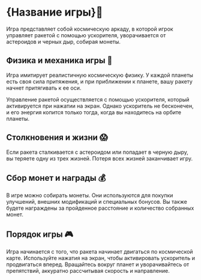 # {Название игры}🚀

Игра представляет собой космическую аркаду, в которой игрок управляет ракетой с помощью ускорителя, уворачивается от астероидов и черных дыр, собирая монеты.

## Физика и механика игры 🌌

Игра имитирует реалистичную космическую физику. У каждой планеты есть своя сила притяжения, и при приближении к планете, вашу ракету начнет притягивать к ее оси.

Управление ракетой осуществляется с помощью ускорителя, который активируется при нажатии на экран. Однако ускоритель не бесконечен, и его энергия копится только тогда, когда вы находитесь на орбите планеты. 

## Столкновения и жизни 😱

Если ракета сталкивается с астероидом или попадает в черную дыру, вы теряете одну из трех жизней. Потеря всех жизней заканчивает игру.

## Сбор монет и награды 💰

В игре можно собирать монеты. Они используются для покупки улучшений, внешних модификаций и специальных бонусов. Вы также будете награждены за пройденное расстояние и количество собранных монет.

## Порядок игры 🎮

Игра начинается с того, что ракета начинает двигаться по космической карте. Используйте нажатия на экран, чтобы активировать ускоритель и продвигаться вперед. Вращайтесь вокруг планет и уворачивайтесь от препятствий, аккуратно рассчитывая скорость и направление.
